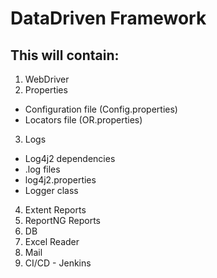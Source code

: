 # DataDriven Framework
## This will contain:
1. WebDriver
2. Properties
  - Configuration file (Config.properties) 
  - Locators file (OR.properties)
3. Logs
  - Log4j2 dependencies
  - .log files
  - log4j2.properties
  - Logger class
4. Extent Reports
5. ReportNG Reports
6. DB
7. Excel Reader
8. Mail
9. CI/CD - Jenkins
